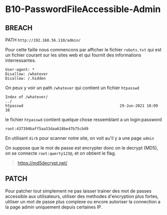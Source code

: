 # B10-PasswordFileAccessible-Admin

## BREACH

PATH `http://192.168.56.110/admin/`

Pour cette faille nous commencons par afficher le fichier `robots.txt` qui est un fichier courant sur les sites web et qui fournit des informations interressantes.

```
User-agent: *
Disallow: /whatever
Disallow: /.hidden
```

On peux y voir un path `/whatever` qui contient un fichier `htpasswd`

```
Index of /whatever/
../
htpasswd                                           29-Jun-2021 18:09                  38
```

le fichier `htpasswd` contient quelque chose ressemblant a un login:password

```
root:437394baff5aa33daa618be47b75cb49
```

En utilisant `dirb` pour scanner notre site, on voit au'il y a une page `admin`

On suppose que le mot de passe est encrypter donc on le decrypt (MD5), on se connecte `root:qwerty123@`, et on obtient le flag.

> https://md5decrypt.net/

## PATCH

Pour patcher tout simplement ne pas laisser trainer des mot de passes accessible aux utilisateurs, utiliser des methodes d'encryption plus fortes, utiliser un mot de passe plus complexe ou encore autoriser la connection a la page admin uniquement depuis certaines IP.
